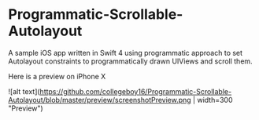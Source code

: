 # Programmatic-Scrollable-Autolayout

A sample iOS app written in Swift 4 using programmatic approach to set Autolayout constraints to programmatically drawn UIViews and scroll them.

Here is a preview on iPhone X

![alt text](https://github.com/collegeboy16/Programmatic-Scrollable-Autolayout/blob/master/preview/screenshotPreview.png | width=300 "Preview")

